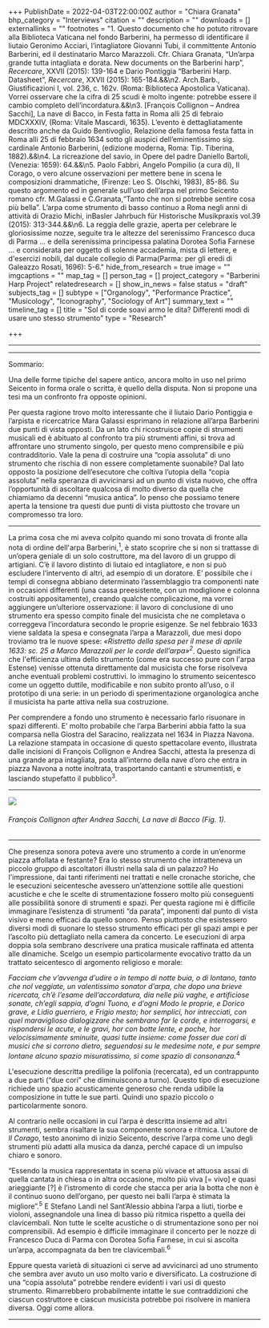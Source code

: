 +++
PublishDate = 2022-04-03T22:00:00Z
author = "Chiara Granata"
bhp_category = "Interviews"
citation = ""
description = ""
downloads = []
externallinks = ""
footnotes = "1. Questo documento che ho potuto ritrovare alla Biblioteca Vaticana nel fondo Barberini, ha permesso di identificare il liutaio Geronimo Acciari, l’intagliatore Giovanni Tubi, il committente Antonio Barberini, ed il destinatario Marco Marazzoli. Cfr. Chiara Granata, “Un’arpa grande tutta intagliata e dorata. New documents on the Barberini harp”, <i>Recercare</i>, XXVII (2015): 139-164 e Dario Pontiggia “Barberini Harp. Datasheet”, <i>Recercare</i>, XXVII (2015): 165-184.&&\n2. Arch.Barb., Giustificazioni I, vol. 236, c. 162v. (Roma: Biblioteca Apostolica Vaticana). Vorrei osservare che la cifra di 25 scudi è molto ingente: potrebbe essere il cambio completo dell’incordatura.&&\n3. [François Collignon – Andrea Sacchi], La nave di Bacco, in Festa fatta in Roma alli 25 di febraio MDCXXXIV, (Roma: Vitale Mascardi, 1635). L’evento è dettagliatamente descritto anche da Guido Bentivoglio, Relazione della famosa festa fatta in Roma alli 25 di febbraio 1634 sotto gli auspici dell’eminentissimo sig. cardinale Antonio Barberini, (edizione moderna, Roma: Tip. Tiberina, 1882).&&\n4. La ricreazione del savio, in Opere del padre Daniello Bartoli, (Venezia: 1659): 64.&&\n5. Paolo Fabbri, Angelo Pompilio (a cura di), Il Corago, o vero alcune osservazioni per mettere bene in scena le composizioni drammatiche, (Firenze: Leo S. Olschki, 1983), 85-86. Su questo argomento ed in generale sull’uso dell’arpa nel primo Seicento romano cfr. M.Galassi e C.Granata,“Tanto che non si potrebbe sentire cosa più bella”. L’arpa come strumento di basso continuo a Roma negli anni di attività di Orazio Michi, inBasler Jahrbuch für Historische Musikpraxis vol.39 (2015): 313-344.&&\n6. La reggia delle grazie, aperta per celebrare le gloriosissime nozze, seguite tra le altezze del serenissimo Francesco duca di Parma ... e della serenissima principessa palatina Dorotea Sofia Farnese ... e considerata per oggetto di solenne accademia, mista di lettere, e d'esercizi nobili, dal ducale collegio di Parma(Parma: per gli eredi di Galeazzo Rosati, 1696): 5-6."
hide_from_research = true
image = ""
imgcaptions = ""
map_tag = []
person_tag = []
project_category = "Barberini Harp Project"
relatedresearch = []
show_in_news = false
status = "draft"
subjects_tag = []
subtype = ["Organology", "Performance Practice", "Musicology", "Iconography", "Sociology of Art"]
summary_text = ""
timeline_tag = []
title = "Sol di corde soavi armo le dita? Differenti modi di usare uno stesso strumento"
type = "Research"

+++
***

***

Sommario:

Una delle forme tipiche del sapere antico, ancora molto in uso nel primo Seicento in forma orale o scritta, è quello della disputa. Non si propone una tesi ma un confronto fra opposte opinioni.

Per questa ragione trovo molto interessante che il liutaio Dario Pontiggia e l’arpista e ricercatrice Mara Galassi esprimano in relazione all’arpa Barberini due punti di vista opposti. Da un lato chi ricostruisce copie di strumenti musicali ed è abituato al confronto tra più strumenti affini, si trova ad affrontare uno strumento singolo, per questo meno comprensibile e più contradditorio. Vale la pena di costruire una “copia assoluta” di uno strumento che rischia di non essere completamente suonabile? Dal lato opposto la posizione dell’esecutore che coltiva l’utopia della “copia assoluta” nella speranza di avvicinarsi ad un punto di vista nuovo, che offra l’opportunità di ascoltare qualcosa di molto diverso da quella che chiamiamo da decenni “musica antica”. Io penso che possiamo tenere aperta la tensione tra questi due punti di vista piuttosto che trovare un compromesso tra loro.

***

La prima cosa che mi aveva colpito quando mi sono trovata di fronte alla nota di ordine dell'arpa Barberini,<sup>1</sup>, è stato scoprire che si non si trattasse di un’opera geniale di un solo costruttore, ma del lavoro di un gruppo di artigiani. C’è il lavoro distinto di liutaio ed intagliatore, e non si può escludere l’intervento di altri, ad esempio di un doratore. E’ possibile che i tempi di consegna abbiano determinato l’assemblaggio tra componenti nate in occasioni differenti (una cassa preesistente, con un modiglione e colonna costruiti appositamente), creando qualche complicazione, ma vorrei aggiungere un’ulteriore osservazione: il lavoro di conclusione di uno strumento era spesso compito finale del musicista che ne completava o correggeva l’incordatura secondo le proprie esigenze. Se nel febbraio 1633 viene saldata la spesa e consegnata l’arpa a Marazzoli, due mesi dopo troviamo tra le nuove spese: _«Ristretto della spesa per il mese di aprile 1633: sc. 25 a Marco Marazzoli per le corde dell’arpa»<sup>2</sup>_. Questo significa che l'efficienza ultima dello strumento (come era successo pure con l'arpa Estense) venisse ottenuta direttamente dal musicista che forse risolveva anche eventuali problemi costruttivi. Io immagino lo strumento seicentesco come un oggetto duttile, modificabile e non subito pronto all’uso, o il prototipo di una serie: in un periodo di sperimentazione organologica anche il musicista ha parte attiva nella sua costruzione.

Per comprendere a fondo uno strumento è necessario farlo risuonare in spazi differenti. E’ molto probabile che l’arpa Barberini abbia fatto la sua comparsa nella Giostra del Saracino, realizzata nel 1634 in Piazza Navona. La relazione stampata in occasione di questo spettacolare evento, illustrata dalle incisioni di François Collignon e Andrea Sacchi, attesta la presenza di una grande arpa intagliata, posta all’interno della nave d’oro che entra in piazza Navona a notte inoltrata, trasportando cantanti e strumentisti, e lasciando stupefatto il pubblico<sup>3</sup>.

***

![](/images/5-francois-colignon-after-andrea-sacchi-ship-of-bacchus-on-the-piazza-navona-bei-the-jousting-tournament-la-giostra-del-sarracino-1634.jpg)

###### François Collignon after Andrea Sacchi, _La nave di Bacco_ (<cap>Fig. 1</cap>).

***

Che presenza sonora poteva avere uno strumento a corde in un’enorme piazza affollata e festante? Era lo stesso strumento che intratteneva un piccolo gruppo di ascoltatori illustri nella sala di un palazzo? Ho l'impressione, dai tanti riferimenti nei trattati e nelle cronache storiche, che le esecuzioni seicentesche avessero un’attenzione sottile alle questioni acustiche e che le scelte di strumentazione fossero molto più conseguenti alle possibilità sonore di strumenti e spazi. Per questa ragione mi è difficile immaginare l’esistenza di strumenti “da parata”, imponenti dal punto di vista visivo e meno efficaci da quello sonoro. Penso piuttosto che esistessero diversi modi di suonare lo stesso strumento efficaci per gli spazi ampi e per l’ascolto più dettagliato nella camera da concerto. Le esecuzioni di arpa doppia sola sembrano descrivere una pratica musicale raffinata ed attenta alle dinamiche. Scelgo un esempio particolarmente evocativo tratto da un trattato seicentesco di argomento religioso e morale:

_Facciam che v’avvenga d’udire o in tempo di notte buia, o di lontano, tanto che nol veggiate, un valentissimo sonator d’arpa, che dopo una brieve ricercata, ch’è l’esame dell’accordatura, dia nelle più vaghe, e artificiose sonate, ch’egli sappia, d’ogni Tuono, e d’ogni Modo le proprie, e Dorico grave, e Lidio guerriero, e Frigio mesto; hor semplici, hor intrecciati, con quel maraviglioso dialogizzare che sembrano far le corde, e interrogarsi, e rispondersi le acute, e le gravi, hor con botte lente, e poche, hor velocissimamente sminuite, quasi tutte insieme: come fosser due cori di musici che si corrono dietro, seguendosi su le medesime note, e pur sempre lontane alcuno spazio misuratissimo, sì come spazio di consonanza._<sup>4</sup>

L'esecuzione descritta predilige la polifonia (recercata), ed un contrappunto a due parti (“due cori” che diminuiscono a turno). Questo tipo di esecuzione richiede uno spazio acusticamente generoso che renda udibile la composizione in tutte le sue parti. Quindi uno spazio piccolo o particolarmente sonoro.

Al contrario nelle occasioni in cui l’arpa è descritta insieme ad altri strumenti, sembra risaltare la sua componente sonora e ritmica. L’autore de _Il Corago_, testo anonimo di inizio Seicento, descrive l’arpa come uno degli strumenti più adatti alla musica da danza, perché capace di un impulso chiaro e sonoro.

“Essendo la musica rappresentata in scena più vivace et attuosa assai di quella cantata in chiesa o in altra occasione, molto più viva \[= vivo\] e quasi arieggiante \[?\] è l’istromento di corde che stacca per aria la botta che non è il continuo suono dell’organo, per questo nei balli l’arpa è stimata la migliore”.<sup>5</sup> E Stefano Landi nel Sant’Alessio abbina l’arpa a liuti, tiorbe e violoni, assegnandole una linea di basso più ritmica rispetto a quella dei clavicembali. Non tutte le scelte acustiche o di strumentazione sono per noi comprensibili. Ad esempio è difficile immaginare il concerto per le nozze di Francesco Duca di Parma con Dorotea Sofia Farnese, in cui si ascolta un’arpa, accompagnata da ben tre clavicembali.<sup>6</i>

Eppure questa varietà di situazioni ci serve ad avvicinarci ad uno strumento che sembra aver avuto un uso molto vario e diversificato. La costruzione di una “copia assoluta” potrebbe rendere evidenti i vari usi di questo strumento. Rimarrebbero probabilmente intatte le sue contraddizioni che ciascun costruttore e ciascun musicista potrebbe poi risolvere in maniera diversa. Oggi come allora.

***